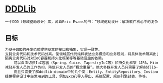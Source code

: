# [DDDLib](https://github.com/dayatang/dddlib)
```md
一个DDD（领域驱动设计）库，源自Eric Evans的书：“领域驱动设计：解决软件核心中的复杂性“
```

## 目标
```md
为基于DDD的开发范式提供基本的接口和抽象，实现一致性。
支持业务代码和技术代码分离。使领域层代码纯粹表达业务概念和业务规则，将具体技术隔离出去。
隔离业务代码对对IoC容器和持久化框架等等基础设施的依赖。
    可以自由切换IoC容器（Spring、Guice、TapestryIoC等）和持久化框架（JPA，Hibernate等）的实现。
减轻开发人员的工作负担，降低开发人员的“概念重量”。绝大多数开发人员只需要了解dddlib-domain模块，
    而且只需要了解dddlib-domain中的几个类：Entity、EntityRepository、InstanceFactory和四种查询对象。
提供程序设计中经常用到的工具，例如Excel导入导出、系统配置、规则引擎封装，等等。
```
